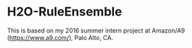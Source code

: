 # H2O-RuleEnsemble

This is based on my 2016 summer intern project at Amazon/A9 (https://www.a9.com/), Palo Alto, CA.

